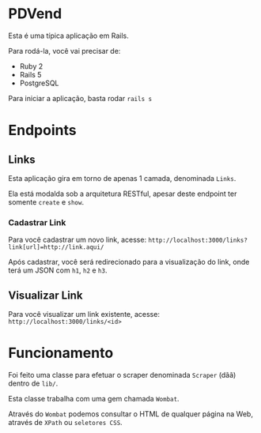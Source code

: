 # PDVend

Esta é uma típica aplicação em Rails.

Para rodá-la, você vai precisar de:

- Ruby 2
- Rails 5
- PostgreSQL

Para iniciar a aplicação, basta rodar `rails s`

# Endpoints

## Links
Esta aplicação gira em torno de apenas 1 camada, denominada `Links`.

Ela está modalda sob a arquitetura RESTful, apesar deste endpoint ter somente `create` e `show`.

### Cadastrar Link
Para você cadastrar um novo link, acesse: `http://localhost:3000/links?link[url]=http://link.aqui/`

Após cadastrar, você será redirecionado para a visualização do link, onde terá um JSON com `h1`, `h2` e `h3`.

## Visualizar Link
Para você visualizar um link existente, acesse: `http://localhost:3000/links/<id>`

# Funcionamento
Foi feito uma classe para efetuar o scraper denominada `Scraper` (dãã) dentro de `lib/`.

Esta classe trabalha com uma gem chamada `Wombat`.

Através do `Wombat` podemos consultar o HTML de qualquer página na Web, através de `XPath` ou `seletores CSS`.